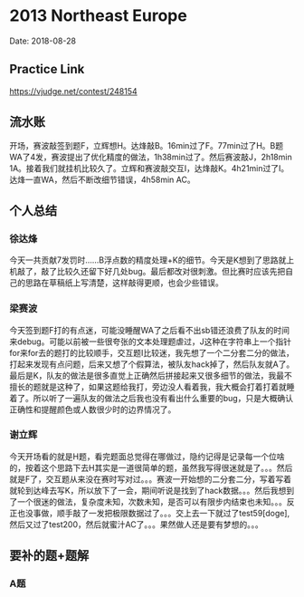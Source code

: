 # 2013 Northeast Europe
Date: 2018-08-28

## Practice Link
https://vjudge.net/contest/248154

## 流水账
开场，赛波敲签到题F，立辉想H。达烽敲B。16min过了F。77min过了H。B题WA了4发，赛波提出了优化精度的做法，1h38min过了。然后赛波敲J，2h18min 1A。接着我们就挂机比较久了。立辉和赛波敲交互I，达烽敲K。4h21min过了I。达烽一直WA，然后不断改细节错误，4h58min AC。
## 个人总结
### 徐达烽
今天一共贡献7发罚时……B浮点数的精度处理+K的细节。今天是K想到了思路就上机敲了，敲了比较久还留下好几处bug。最后都改对很刺激。但比赛时应该先把自己的思路在草稿纸上写清楚，这样敲得更顺，也会少些错误。
### 梁赛波
今天签到题F打的有点迷，可能没睡醒WA了之后看不出sb错还浪费了队友的时间来debug。可能以前被一些很夸张的文本处理题虐过，J这种在字符串上一个指针for来for去的题打的比较顺手，交互题I比较迷，我先想了一个二分套二分的做法，打起来发现有点问题，后来又想了个假算法，被队友hack掉了，然后队友就A了。最后是K，队友的做法是很多直觉上正确然后拼接起来又很多细节的做法，我最不擅长的题就是这种了，如果这题给我打，旁边没人看着我，我大概会打着打着就睡着了。所以听了一遍队友的做法之后我也没有看出什么重要的bug，只是大概确认正确性和提醒颜色或人数很少时的边界情况了。
### 谢立辉
今天开场看的就是H题，看完题面总觉得在哪做过，隐约记得是记录每一个位啥的，按着这个思路下去H其实是一道很简单的题，虽然我写得很迷就是了。。。然后就是F了，交互题从来没在赛时写对过。。。赛波一开始想的二分套二分，写着写着就轮到达峰去写K，所以放下了一会，期间听说是找到了hack数据。。。然后我想到了一个很迷的做法，复杂度未知，次数未知，是否可以有限步内结束也未知。。。反正也没事做，顺手敲了一发把极限数据过了。。。交上去一下就过了test59[doge],然后又过了test200，然后就蜜汁AC了。。。果然做人还是要有梦想的。。。

## 要补的题+题解
### A题

